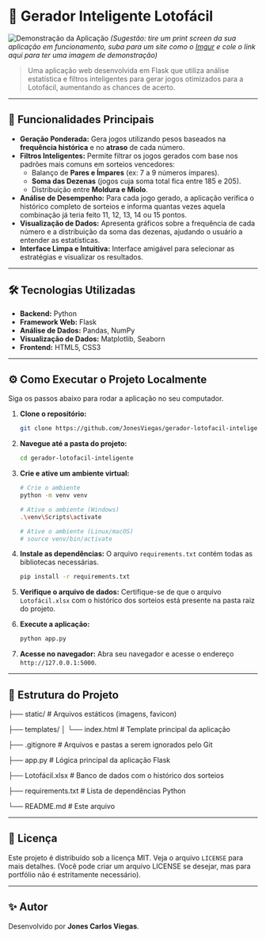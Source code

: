 # 🎲 Gerador Inteligente Lotofácil

![Demonstração da Aplicação](https://i.imgur.com/link_para_sua_imagem.png) 
*(Sugestão: tire um print screen da sua aplicação em funcionamento, suba para um site como o [Imgur](https://imgur.com/upload) e cole o link aqui para ter uma imagem de demonstração)*

> Uma aplicação web desenvolvida em Flask que utiliza análise estatística e filtros inteligentes para gerar jogos otimizados para a Lotofácil, aumentando as chances de acerto.

---

## 🚀 Funcionalidades Principais

*   **Geração Ponderada:** Gera jogos utilizando pesos baseados na **frequência histórica** e no **atraso** de cada número.
*   **Filtros Inteligentes:** Permite filtrar os jogos gerados com base nos padrões mais comuns em sorteios vencedores:
    *   Balanço de **Pares e Ímpares** (ex: 7 a 9 números ímpares).
    *   **Soma das Dezenas** (jogos cuja soma total fica entre 185 e 205).
    *   Distribuição entre **Moldura e Miolo**.
*   **Análise de Desempenho:** Para cada jogo gerado, a aplicação verifica o histórico completo de sorteios e informa quantas vezes aquela combinação já teria feito 11, 12, 13, 14 ou 15 pontos.
*   **Visualização de Dados:** Apresenta gráficos sobre a frequência de cada número e a distribuição da soma das dezenas, ajudando o usuário a entender as estatísticas.
*   **Interface Limpa e Intuitiva:** Interface amigável para selecionar as estratégias e visualizar os resultados.

---

## 🛠️ Tecnologias Utilizadas

*   **Backend:** Python
*   **Framework Web:** Flask
*   **Análise de Dados:** Pandas, NumPy
*   **Visualização de Dados:** Matplotlib, Seaborn
*   **Frontend:** HTML5, CSS3

---

## ⚙️ Como Executar o Projeto Localmente

Siga os passos abaixo para rodar a aplicação no seu computador.

1.  **Clone o repositório:**
    ```bash
    git clone https://github.com/JonesViegas/gerador-lotofacil-inteligente.git
    ```

2.  **Navegue até a pasta do projeto:**
    ```bash
    cd gerador-lotofacil-inteligente
    ```

3.  **Crie e ative um ambiente virtual:**
    ```bash
    # Crie o ambiente
    python -m venv venv

    # Ative o ambiente (Windows)
    .\venv\Scripts\activate

    # Ative o ambiente (Linux/macOS)
    # source venv/bin/activate
    ```

4.  **Instale as dependências:**
    O arquivo `requirements.txt` contém todas as bibliotecas necessárias.
    ```bash
    pip install -r requirements.txt
    ```

5.  **Verifique o arquivo de dados:**
    Certifique-se de que o arquivo `Lotofácil.xlsx` com o histórico dos sorteios está presente na pasta raiz do projeto.

6.  **Execute a aplicação:**
    ```bash
    python app.py
    ```

7.  **Acesse no navegador:**
    Abra seu navegador e acesse o endereço `http://127.0.0.1:5000`.

---

## 📂 Estrutura do Projeto

├── static/ # Arquivos estáticos (imagens, favicon)

├── templates/
│ └── index.html # Template principal da aplicação

├── .gitignore # Arquivos e pastas a serem ignorados pelo Git

├── app.py # Lógica principal da aplicação Flask

├── Lotofácil.xlsx # Banco de dados com o histórico dos sorteios

├── requirements.txt # Lista de dependências Python

└── README.md # Este arquivo


---

## 📄 Licença

Este projeto é distribuído sob a licença MIT. Veja o arquivo `LICENSE` para mais detalhes. (Você pode criar um arquivo LICENSE se desejar, mas para portfólio não é estritamente necessário).

---

## ✨ Autor

Desenvolvido por **Jones Carlos Viegas**.
